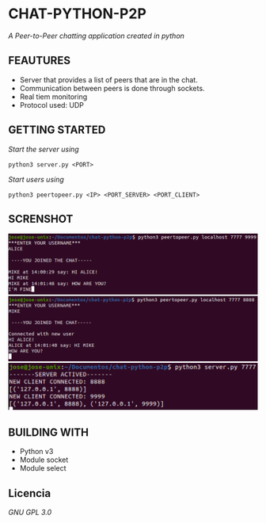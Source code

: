 # CHAT-PYTHON-P2P

_A Peer-to-Peer chatting application created in python_

## FEAUTURES

* Server that provides a list of peers that are in the chat.
* Communication between peers is done through sockets.
* Real tiem monitoring
* Protocol used: UDP

## GETTING STARTED
_Start the server using_
```
python3 server.py <PORT>
```
_Start users using_
```
python3 peertopeer.py <IP> <PORT_SERVER> <PORT_CLIENT>
```
## SCRENSHOT

![](https://github.com/jose-masa-cabrera/chat-python-p2p/blob/main/images/image1.png)
![](https://github.com/jose-masa-cabrera/chat-python-p2p/blob/main/images/image2.png)
![](https://github.com/jose-masa-cabrera/chat-python-p2p/blob/main/images/image3.png)

## BUILDING WITH

* Python v3
* Module socket
* Module select


## Licencia 

_GNU GPL 3.0_


